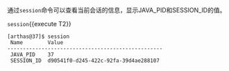 
通过`session`命令可以查看当前会话的信息，显示JAVA_PID和SESSION_ID的值。

`session`{{execute T2}}

```
[arthas@37]$ session
 Name        Value
--------------------------------------------------
 JAVA_PID    37
 SESSION_ID  d90541f0-d245-422c-92fa-39d4ae288107
```